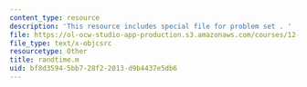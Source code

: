 ```yaml
---
content_type: resource
description: 'This resource includes special file for problem set . '
file: https://ol-ocw-studio-app-production.s3.amazonaws.com/courses/12-009j-theoretical-environmental-analysis-spring-2015/bf8d35945bb728f22013d9b4437e5db6_randtime.m
file_type: text/x-objcsrc
resourcetype: Other
title: randtime.m
uid: bf8d3594-5bb7-28f2-2013-d9b4437e5db6
---
```


